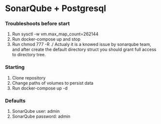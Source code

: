 # SonarQube + Postgresql

### Troubleshoots before start
1. Run sysctl -w vm.max_map_count=262144
2. Run docker-compose up and stop
3. Run chmod 777 -R ./ 
Actualy it is a knowed issue by sonarqube team, and after create the default directory struct you should grant full access to directory tree.

### Starting
1. Clone repository
2. Change paths of volumes to persist data
3. Run docker-compose up -d

### Defaults
1. SonarQube user: admin
2. SonarQube password: admin
